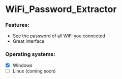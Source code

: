 # WiFi_Password_Extractor

### **Features:**
- See the password of all WiFi you connected
- Great interface

### **Operating systems:**
- [x] Windows
- [ ] Linux (coming soon)
